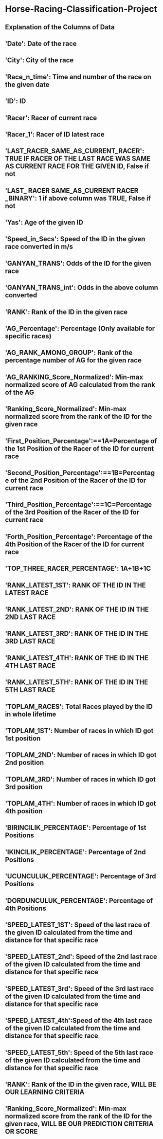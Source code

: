 # Horse-Racing-Classification-Project
## Explanation of the Columns of Data
## 'Date': Date of the race
## 'City': City of the race
## 'Race_n_time': Time and number of the race on the given date
## 'ID': ID
## 'Racer': Racer of current race
## 'Racer_1': Racer of ID latest race
## 'LAST_RACER_SAME_AS_CURRENT_RACER': TRUE IF RACER OF THE LAST RACE WAS SAME AS CURRENT RACE FOR THE GIVEN ID, False if not
## 'LAST_ RACER SAME_AS_CURRENT RACER _BINARY': 1 if above column was TRUE, False if not
## 'Yas': Age of the given ID
## 'Speed_in_Secs': Speed of the ID in the given race converted in m/s
## 'GANYAN_TRANS': Odds of the ID for the given race
## 'GANYAN_TRANS_int': Odds in the above column converted
## 'RANK': Rank of the ID in the given race
## 'AG_Percentage': Percentage (Only available for specific races)
## 'AG_RANK_AMONG_GROUP': Rank of the percentage number of AG for the given race
## 'AG_RANKING_Score_Normalized': Min-max normalized score of AG calculated from the rank of the AG
## 'Ranking_Score_Normalized': Min-max normalized score from the rank of the ID for the given race
## 'First_Position_Percentage':==1A=Percentage of the 1st Position of the Racer of the ID for current race
## 'Second_Position_Percentage':==1B=Percentage of the 2nd Position of the Racer of the ID for current race
## 'Third_Position_Percentage':==1C=Percentage of the 3rd Position of the Racer of the ID for current race
## 'Forth_Position_Percentage': Percentage of the 4th Position of the Racer of the ID for current race
## 'TOP_THREE_RACER_PERCENTAGE': 1A+1B+1C
## 'RANK_LATEST_1ST': RANK OF THE ID IN THE LATEST RACE
## 'RANK_LATEST_2ND': RANK OF THE ID IN THE 2ND LAST RACE
## 'RANK_LATEST_3RD': RANK OF THE ID IN THE 3RD LAST RACE
## 'RANK_LATEST_4TH': RANK OF THE ID IN THE 4TH LAST RACE
## 'RANK_LATEST_5TH': RANK OF THE ID IN THE 5TH LAST RACE
## 'TOPLAM_RACES': Total Races played by the ID in whole lifetime
## 'TOPLAM_1ST': Number of races in which ID got 1st position
## 'TOPLAM_2ND': Number of races in which ID got 2nd position
## 'TOPLAM_3RD': Number of races in which ID got 3rd position
## 'TOPLAM_4TH': Number of races in which ID got 4th position
## 'BIRINCILIK_PERCENTAGE': Percentage of 1st Positions
## 'IKINCILIK_PERCENTAGE': Percentage of 2nd Positions
## 'UCUNCULUK_PERCENTAGE': Percentage of 3rd Positions
## 'DORDUNCULUK_PERCENTAGE': Percentage of 4th Positions
## 'SPEED_LATEST_1ST': Speed of the last race of the given ID calculated from the time and distance for that specific race
## 'SPEED_LATEST_2nd': Speed of the 2nd last race of the given ID calculated from the time and distance for that specific race
## 'SPEED_LATEST_3rd': Speed of the 3rd last race of the given ID calculated from the time and distance for that specific race
## 'SPEED_LATEST_4th':Speed of the 4th last race of the given ID calculated from the time and distance for that specific race
## 'SPEED_LATEST_5th': Speed of the 5th last race of the given ID calculated from the time and distance for that specific race
## 'RANK': Rank of the ID in the given race, WILL BE OUR LEARNING CRITERIA
## 'Ranking_Score_Normalized': Min-max normalized score from the rank of the ID for the given race, WILL BE OUR PREDICTION CRITERIA OR SCORE
